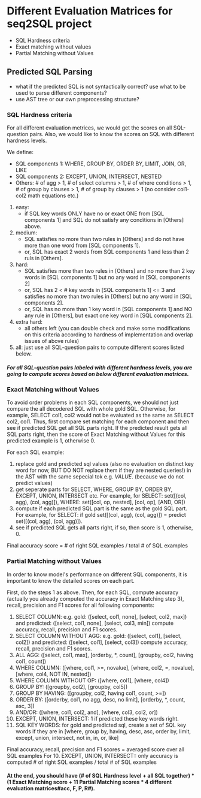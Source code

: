 # Different Evaluation Matrices for seq2SQL project

- SQL Hardness criteria
- Exact matching without values
- Partial Matching without Values

## Predicted SQL Parsing

- what if the predicted SQL is not syntactically correct? use what to be used to parse different components?
- use AST tree or our own preprocessing structure?


### SQL Hardness criteria

For all different evaluation metrices, we would get the scores on all SQL-question pairs. Also, we would like to know the scores
on SQL with different hardness levels.

We define:
- SQL components 1: WHERE, GROUP BY, ORDER BY, LIMIT, JOIN, OR, LIKE
- SQL components 2: EXCEPT, UNION, INTERSECT, NESTED
- Others: # of agg > 1, # of select columns > 1, # of where conditions > 1, # of group by clauses > 1, # of group by clauses > 1 (no consider col1-col2 math equations etc.)

1. easy: 
   - if SQL key words ONLY have no or exact ONE from [SQL components 1] and SQL do not satisfy any conditions in [Others] above.
2. medium: 
   - SQL satisfies no more than two rules in [Others] and do not have more than one word from [SQL components 1].
   - or, SQL has exact 2 words from SQL components 1 and less than 2 ruls in [Others].
3. hard: 
   - SQL satisfies more than two rules in [Others] and no more than 2 key words in [SQL components 1] but no any word in [SQL components 2]
   - or, SQL has 2 < # key words in [SQL components 1] <= 3 and satisfies no more than two rules in [Others] but no any word in [SQL components 2].
   - or, SQL has no more than 1 key word in [SQL components 1] and NO any rule in [Others], but exact one key word in [SQL components 2].
4. extra hard:
   - all others left (you can double check and make some modifications on this criteria according to hardness of implementation and overlap issues of above rules)
5. all: just use all SQL-question pairs to compute different scores listed below.

##### For all SQL-question pairs labeled with different hardness levels, you are going to compute scores based on below different evaluation matrices.

### Exact Matching without Values

To avoid order problems in each SQL components, we should not just compare the all decodered SQL with whole gold SQL.
Otherwise, for example, SELECT col1, col2 would not be evaluated as the same as SELECT col2, col1. Thus, first compare
set matching for each component and then see if predicted SQL get all SQL parts right. If the predicted result gets all
SQL parts right, then the score of Exact Matching without Values for this predicted example is 1, otherwise 0.

For each SQL example:
1. replace gold and predicted sql values (also no evaluation on distinct key word for now, BUT DO NOT replace them if they are nested queries!) in the AST with the same sepecial tok e.g. _VALUE_. (because we do not predict values)
2. get seperate parts for SELECT, WHERE, GROUP BY, ORDER BY, EXCEPT, UNION, INTERSECT etc. For example, for SELECT: set([(col, agg), (col, agg)]), WHERE: set([col, op, nested], [col, op], [AND, OR])
3. compute if each predicted SQL part is the same as the gold SQL part. For example, for SELECT: if gold set([(col, agg), (col, agg)]) = predict set([(col, agg), (col, agg)]).
4. see if predicted SQL gets all parts right, if so, then score is 1, otherwise, 0.

Final accuracy score = # of right SQL examples / total # of SQL examples

### Partial Matching without Values

In order to know model's performance on different SQL components, it is important to know the detailed scores on each part.

First, do the steps 1 as above. Then, for each SQL, compute accuracy (actually you already computed the accuracy in Exact Matching step 3), recall, precision and F1 scores for all following components:

1. SELECT COLUMN: e.g. gold: ([select, col1, none], [select, col2, max]) and predicted: ([select, col1, none], [select, col3, min]) compute accuracy, recall, precision and F1 scores.
2. SELECT COLUMN WITHOUT AGG: e.g. gold: ([select, col1], [select, col2]) and predicted: ([select, col1], [select, col3]) compute accuracy, recall, precision and F1 scores.
3. ALL AGG: ([select, col1, max], [orderby, *, count], [groupby, col2, having col1, count])
4. WHERE COLUMN: ([where, col1, >=, novalue], [where, col2, =, novalue], [where, col4, NOT IN, nested])
5. WHERE COLUMN WITHOUT OP:  ([where, col1], [where, col4])
6. GROUP BY: ([groupby, col2], [groupby, col5])
7. GROUP BY HAVING: ([groupby, col2, having col1, count, >=])
8. ORDER BY: ([orderby, col1, no agg, desc, no limit], [orderby, *, count, asc, 3])
9. AND/OR: ([where, col1, col2, and], [where, col3, col2, or])
10. EXCEPT, UNION, INTERSECT: 1 if predicted these key words right. 
11. SQL KEY WORDS: for gold and predicted sql, create a set of SQL key words if they are in [where, group by, having, desc, asc, order by, limit, except, union, intersect, not in, in, or, like]

Final accuracy, recall, precision and F1 scores = averaged score over all SQL examples
For 10. EXCEPT, UNION, INTERSECT:: only accuracy is computed # of right SQL examples / total # of SQL examples


#### At the end, you should have (# of SQL Hardness level + all SQL together) * (1 Exact Matching score + 11 Partial Matching scores * 4 different evaluation matrices#acc, F, P, R#).

